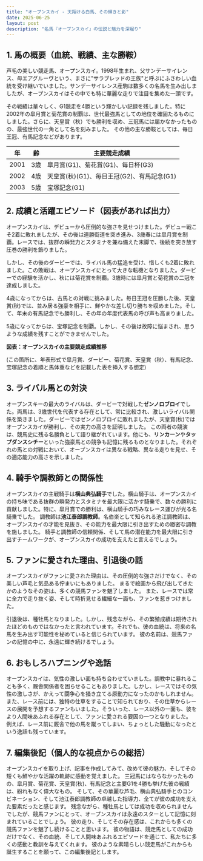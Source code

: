 ```yaml
---
title: "オープンスカイ - 天翔ける白馬、その輝きと影"
date: 2025-06-25
layout: post
description: "名馬『オープンスカイ』の伝説と魅力を深堀り"
---
```


## 1. 馬の概要（血統、戦績、主な勝鞍）

芦毛の美しい競走馬、オープンスカイ。1998年生まれ、父サンデーサイレンス、母エアグルーヴという、まさに"サラブレッドの王族"と呼ぶにふさわしい血統を受け継いでいました。サンデーサイレンス産駒は数多くの名馬を生み出しましたが、オープンスカイはその中でも特に華麗な走りで注目を集めた一頭です。

その戦績は華々しく、G1競走を4勝という輝かしい記録を残しました。特に2002年の皐月賞と菊花賞の制覇は、世代最強馬としての地位を確固たるものにしました。さらに、天皇賞（秋）でも勝利を収め、三冠馬には届かなかったものの、最強世代の一角として名を刻みました。  その他の主な勝鞍としては、毎日王冠、有馬記念などがあります。

| 年 | 齢 | 主要競走成績 |
|---|---|---|
| 2001 | 3歳 | 皐月賞(G1)、菊花賞(G1)、毎日杯(G3) |
| 2002 | 4歳 | 天皇賞(秋)(G1)、毎日王冠(G2)、有馬記念(G1) |
| 2003 | 5歳 |  宝塚記念(G1) |


## 2. 成績と活躍エピソード（図表があれば出力）

オープンスカイは、デビューから圧倒的な強さを見せつけました。デビュー戦こそ2着に敗れましたが、その後は連勝街道を突き進み、3歳春には皐月賞を制覇。レースでは、抜群の瞬発力とスタミナを兼ね備えた末脚で、後続を突き放す圧巻の勝利を飾りました。

しかし、その後のダービーでは、ライバル馬の猛追を受け、惜しくも2着に敗れました。この敗戦は、オープンスカイにとって大きな転機となりました。ダービーでの経験を活かし、秋には菊花賞を制覇。3歳時には皐月賞と菊花賞の二冠を達成しました。

4歳になってからは、古馬との対戦に挑みました。毎日王冠を圧勝した後、天皇賞(秋)では、並み居る強豪を相手に、鮮やかな差し切り勝ちを収めました。そして、年末の有馬記念でも勝利し、その年の年度代表馬の呼び声も高まりました。

5歳になってからは、宝塚記念を制覇。しかし、その後は故障に悩まされ、思うような成績を残すことができませんでした。


**図表：オープンスカイの主要競走成績推移**

(この箇所に、年表形式で皐月賞、ダービー、菊花賞、天皇賞（秋）、有馬記念、宝塚記念の着順と馬体重などを記載した表を挿入する想定)


## 3. ライバル馬との対決

オープンスキーの最大のライバルは、ダービーで対戦した**ゼンノロブロイ**でした。両馬は、3歳世代を代表する存在として、常に比較され、激しいライバル関係を築きました。ダービーではゼンノロブロイに敗れましたが、天皇賞(秋)ではオープンスカイが勝利し、その実力の高さを証明しました。  この両者の競演は、競馬史に残る名勝負として語り継がれています。他にも、**リンカーン**や**タップダンスシチー**といった強豪馬との競争も記憶に残るものとなりました。それぞれの馬との対戦において、オープンスカイは異なる戦略、異なる走りを見せ、その適応能力の高さを示しました。


## 4. 騎手や調教師との関係性

オープンスカイの主戦騎手は**横山典弘騎手**でした。横山騎手は、オープンスカイの持ち味である抜群の瞬発力とスタミナを最大限に活かす騎乗で、数々の勝利に貢献しました。特に、皐月賞での勝利は、横山騎手の巧みなレース運びが光る名騎乗でした。  調教師は**池江泰郎調教師**。名伯楽として知られる池江調教師は、オープンスカイの才能を見抜き、その能力を最大限に引き出すための緻密な調教を施しました。  騎手と調教師の信頼関係、そして馬の潜在能力を最大限に引き出すチームワークが、オープンスカイの成功を支えたと言えるでしょう。


## 5. ファンに愛された理由、引退後の話

オープンスカイがファンに愛された理由は、その圧倒的な強さだけでなく、その美しい芦毛と気品ある佇まいにもありました。  まるで絵画から飛び出してきたかのようなその姿は、多くの競馬ファンを魅了しました。  また、レースでは常に全力で走り抜く姿、そして時折見せる繊細な一面も、ファンを惹きつけました。

引退後は、種牡馬となりました。しかし、残念ながら、その繁殖成績は期待されたほどのものではなかったと言われています。それでも、彼の血統は、将来の名馬を生み出す可能性を秘めていると信じられています。  彼の名前は、競馬ファンの記憶の中に、永遠に輝き続けるでしょう。


## 6. おもしろハプニングや逸話

オープンスカイは、気性の激しい面も持ち合わせていました。調教中に暴れることも多く、厩舎関係者を困らせることもありました。しかし、レースではその気性の激しさが、かえって闘争心を掻き立てる原動力になったのかもしれません。  また、レース前には、独特の仕草をすることで知られており、その仕草からレースの展開を予想するファンもいました。そういった、レース以外の一面も、彼をより人間味あふれる存在として、ファンに愛される要因の一つとなりました。  例えば、レース前に厩舎で他の馬を蹴ってしまい、ちょっとした騒動になったという逸話も残っています。


## 7. 編集後記（個人的な視点からの総括）

オープンスカイを取り上げ、記事を作成してみて、改めて彼の魅力、そしてその短くも鮮やかな活躍の軌跡に感動を覚えました。  三冠馬にはならなかったものの、皐月賞、菊花賞、天皇賞(秋)、有馬記念と主要G1を4勝も挙げた彼の戦績は、紛れもなく偉大なもの。  そして、その華麗な芦毛、横山典弘騎手とのコンビネーション、そして池江泰郎調教師の卓越した指導力、全てが彼の成功を支えた要素だったと感じます。  残念ながら、種牡馬としては成功を収められませんでしたが、競馬ファンにとって、オープンスカイは永遠のスターとして記憶に刻まれていることでしょう。  彼の走り、そしてその存在感は、これからも多くの競馬ファンを魅了し続けることと思います。  彼の物語は、競走馬としての成功だけでなく、その血統、そして人間味あふれるエピソードを通じて、私たちに多くの感動と教訓を与えてくれます。  彼のような素晴らしい競走馬がこれからも誕生することを願って、この編集後記とします。
